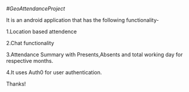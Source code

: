 *#GeoAttendanceProject*

It is an android application that has the following functionality-

1.Location based attendence

2.Chat functionality

3.Attendance Summary with Presents,Absents and total working day for respective months.

4.It uses Auth0 for user authentication.

Thanks!

